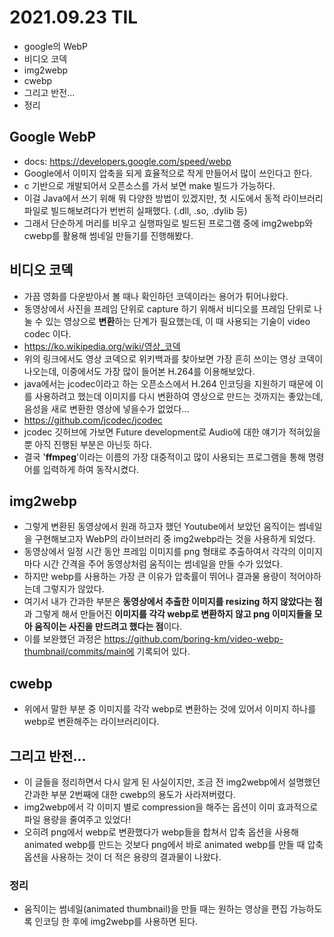 # 2021.09.23 TIL

- google의 WebP
- 비디오 코덱
- img2webp
- cwebp
- 그리고 반전...
- 정리

## Google WebP
- docs: https://developers.google.com/speed/webp
- Google에서 이미지 압축을 되게 효율적으로 작게 만들어서 많이 쓰인다고 한다.
- c 기반으로 개발되어서 오픈소스를 가서 보면 make 빌드가 가능하다.
- 이걸 Java에서 쓰기 위해 뭐 다양한 방법이 있겠지만, 첫 시도에서 동적 라이브러리 파일로 빌드해보려다가 번번히 실패했다. (.dll, .so, .dylib 등)
- 그래서 단순하게 머리를 비우고 실행파일로 빌드된 프로그램 중에 img2webp와 cwebp를 활용해 썸네일 만들기를 진행해봤다.

## 비디오 코덱
- 가끔 영화를 다운받아서 볼 때나 확인하던 코덱이라는 용어가 튀어나왔다.
- 동영상에서 사진을 프레임 단위로 capture 하기 위해서 비디오를 프레임 단위로 나눌 수 있는 영상으로 **변환**하는 단계가 필요했는데, 이 때 사용되는 기술이 video codec 이다.
- https://ko.wikipedia.org/wiki/영상_코덱
- 위의 링크에서도 영상 코덱으로 위키백과를 찾아보면 가장 흔히 쓰이는 영상 코덱이 나오는데, 이중에서도 가장 많이 들어본 H.264를 이용해보았다.
- java에서는 jcodec이라고 하는 오픈소스에서 H.264 인코딩을 지원하기 때문에 이를 사용하려고 했는데 이미지를 다시 변환하여 영상으로 만드는 것까지는 좋았는데, 음성을 새로 변환한 영상에 넣을수가 없었다...
- https://github.com/jcodec/jcodec
- jcodec 깃허브에 가보면 Future development로 Audio에 대한 얘기가 적혀있을 뿐 아직 진행된 부분은 아닌듯 하다.
- 결국 '**ffmpeg**'이라는 이름의 가장 대중적이고 많이 사용되는 프로그램을 통해 명령어를 입력하게 하여 동작시켰다.

## img2webp
- 그렇게 변환된 동영상에서 원래 하고자 했던 Youtube에서 보았던 움직이는 썸네일을 구현해보고자 WebP의 라이브러리 중 img2webp라는 것을 사용하게 되었다.
- 동영상에서 일정 시간 동안 프레임 이미지를 png 형태로 추출하여서 각각의 이미지마다 시간 간격을 주어 동영상처럼 움직이는 썸네일을 만들 수가 있었다.
- 하지만 webp를 사용하는 가장 큰 이유가 압축률이 뛰어나 결과물 용량이 적어야하는데 그렇지가 않았다.
- 여기서 내가 간과한 부분은 **동영상에서 추출한 이미지를 resizing 하지 않았다는 점**과 그렇게 해서 만들어진 **이미지를 각각 webp로 변환하지 않고 png 이미지들을 모아 움직이는 사진을 만드려고 했다는 점**이다.
- 이를 보완했던 과정은 https://github.com/boring-km/video-webp-thumbnail/commits/main에 기록되어 있다.

## cwebp
- 위에서 말한 부분 중 이미지를 각각 webp로 변환하는 것에 있어서 이미지 하나를 webp로 변환해주는 라이브러리이다.

## 그리고 반전...
- 이 글들을 정리하면서 다시 알게 된 사실이지만, 조금 전 img2webp에서 설명했던 간과한 부분 2번째에 대한 cwebp의 용도가 사라져버렸다.
- img2webp에서 각 이미지 별로 compression을 해주는 옵션이 이미 효과적으로 파일 용량을 줄여주고 있었다!
- 오히려 png에서 webp로 변환했다가 webp들을 합쳐서 압축 옵션을 사용해 animated webp를 만드는 것보다 png에서 바로 animated webp를 만들 때 압축 옵션을 사용하는 것이 더 적은 용량의 결과물이 나왔다.

### 정리
- 움직이는 썸네일(animated thumbnail)을 만들 때는 원하는 영상을 편집 가능하도록 인코딩 한 후에 img2webp를 사용하면 된다. 